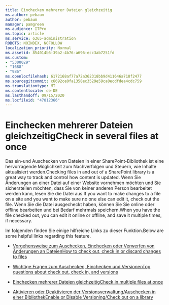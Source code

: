 ```yaml
---
title: Einchecken mehrerer Dateien gleichzeitig
ms.author: pebaum
author: pebaum
manager: pamgreen
ms.audience: ITPro
ms.topic: article
ms.service: o365-administration
ROBOTS: NOINDEX, NOFOLLOW
localization_priority: Normal
ms.assetid: 854014b6-39a2-4b76-a696-ecc3ab7251fd
ms.custom:
- "5300029"
- "1688"
- "986"
ms.openlocfilehash: 6172168af77a72a362318bb9d411646a718f2477
ms.sourcegitcommit: c6692ce0fa1358ec3529e59ca0ecdfdea4cdc759
ms.translationtype: MT
ms.contentlocale: de-DE
ms.lasthandoff: 09/15/2020
ms.locfileid: "47812366"
---
```

# <a name="check-in-several-files-at-once"></a><span data-ttu-id="a45e7-102">Einchecken mehrerer Dateien gleichzeitig</span><span class="sxs-lookup"><span data-stu-id="a45e7-102">Check in several files at once</span></span>

<span data-ttu-id="a45e7-103">Das ein-und Auschecken von Dateien in einer SharePoint-Bibliothek ist eine hervorragende Möglichkeit zum Nachverfolgen und Steuern, wie Inhalte aktualisiert werden.</span><span class="sxs-lookup"><span data-stu-id="a45e7-103">Checking files in and out of a SharePoint library is a great way to track and control how content is updated.</span></span> <span data-ttu-id="a45e7-104">Wenn Sie Änderungen an einer Datei auf einer Website vornehmen möchten und Sie sicherstellen möchten, dass Sie von keiner anderen Person bearbeitet werden kann, lesen Sie die Datei aus.</span><span class="sxs-lookup"><span data-stu-id="a45e7-104">If you want to make changes to a file on a site and you want to make sure no one else can edit it, check out the file.</span></span> <span data-ttu-id="a45e7-105">Wenn Sie die Datei ausgecheckt haben, können Sie Sie online oder offline bearbeiten und bei Bedarf mehrmals speichern.</span><span class="sxs-lookup"><span data-stu-id="a45e7-105">When you have the file checked out, you can edit it online or offline, and save it multiple times, if necessary.</span></span>

<span data-ttu-id="a45e7-106">Im folgenden finden Sie einige hilfreiche Links zu dieser Funktion.</span><span class="sxs-lookup"><span data-stu-id="a45e7-106">Below are some helpful links regarding this feature.</span></span>

- [<span data-ttu-id="a45e7-107">Vorgehensweise zum Auschecken, Einchecken oder Verwerfen von Änderungen an Dateien</span><span class="sxs-lookup"><span data-stu-id="a45e7-107">How to check out, check in or discard changes to files</span></span>](https://support.office.com/article/check-out-check-in-or-discard-changes-to-files-in-a-library-7e2c12a9-a874-4393-9511-1378a700f6de)

- [<span data-ttu-id="a45e7-108">Wichtige Fragen zum Auschecken, Einchecken und Versionen</span><span class="sxs-lookup"><span data-stu-id="a45e7-108">Top questions about check out, check in, and versions</span></span>](https://support.office.com/article/Top-questions-about-check-out-check-in-and-versions-7E941339-E972-4C7A-A79A-80A1FCF84076)

- [<span data-ttu-id="a45e7-109">Einchecken mehrerer Dateien gleichzeitig</span><span class="sxs-lookup"><span data-stu-id="a45e7-109">Check in multiple files at once</span></span>](https://support.office.com/article/check-out-check-in-or-discard-changes-to-files-in-a-library-7e2c12a9-a874-4393-9511-1378a700f6de)

- [<span data-ttu-id="a45e7-110">Aktivieren oder Deaktivieren der Versionsverwaltung/Auschecken in einer Bibliothek</span><span class="sxs-lookup"><span data-stu-id="a45e7-110">Enable or Disable Versioning/Check out on a library</span></span>](https://support.office.com/article/enable-and-configure-versioning-for-a-list-or-library-1555d642-23ee-446a-990a-bcab618c7a37)

  
